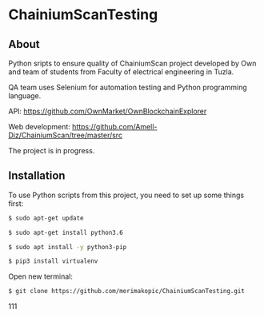 # ChainiumScanTesting
## About

Python sripts to ensure quality of ChainiumScan project developed by Own and team of students from Faculty of electrical engineering in Tuzla.

QA team uses Selenium for automation testing and Python programming language.

API: https://github.com/OwnMarket/OwnBlockchainExplorer

Web development: https://github.com/Amell-Diz/ChainiumScan/tree/master/src

The project is in progress.

## Installation

To use Python scripts from this project, you need to set up some things first:

```bash
$ sudo apt-get update
```
```bash
$ sudo apt-get install python3.6
```
```bash
$ sudo apt install -y python3-pip
```
```bash
$ pip3 install virtualenv
```
Open new terminal:
```bash
$ git clone https://github.com/merimakopic/ChainiumScanTesting.git
```

111
